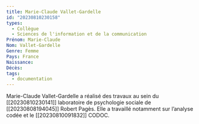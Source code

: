 ```yaml
---
title: Marie-Claude Vallet-Gardelle 
id: "20230810230158"
types:
  - Collègue
  - Sciences de l'information et de la communication
Prénom: Marie-Claude
Nom: Vallet-Gardelle
Genre: Femme
Pays: France
Naissance: 
Décès: 
tags:
  - documentation
---
```


Marie-Claude Vallet-Gardelle a réalisé des travaux au sein du [[20230810230141]] laboratoire de psychologie sociale de [[20230808194045]] Robert Pagès. Elle a travaillé notamment sur  l’analyse codée et le [[20230810091832]] CODOC.  
